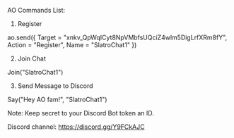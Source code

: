 AO Commands List:

1. Register

ao.send({ Target = "xnkv_QpWqICyt8NpVMbfsUQciZ4wlm5DigLrfXRm8fY", Action = "Register", Name = "SlatroChat1" })

2. Join Chat

Join("SlatroChat1")

3. Send Message to Discord

Say("Hey AO fam!", "SlatroChat1")

Note: Keep secret to your Discord Bot token an ID.

Discord channel: https://discord.gg/Y9FCkAJC

